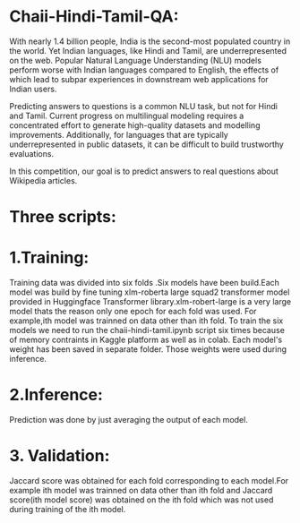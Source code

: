 # Chaii-Hindi-Tamil-QA:
With nearly 1.4 billion people, India is the second-most populated country in the world. Yet Indian languages, like Hindi and Tamil, are underrepresented on the web. Popular Natural Language Understanding (NLU) models perform worse with Indian languages compared to English, the effects of which lead to subpar experiences in downstream web applications for Indian users. 

Predicting answers to questions is a common NLU task, but not for Hindi and Tamil. Current progress on multilingual modeling requires a concentrated effort to generate high-quality datasets and modelling improvements. Additionally, for languages that are typically underrepresented in public datasets, it can be difficult to build trustworthy evaluations.

In this competition, our goal is to predict answers to real questions about Wikipedia articles.

# Three scripts:
# 1.Training:
Training data was divided into six folds .Six models have been build.Each model was build by fine tuning xlm-roberta large squad2 transformer model provided in Huggingface Transformer library.xlm-robert-large is a very large model thats the reason only one epoch for each fold was used.
For example,ith model was trainned on data other than ith fold.
To train the six models we need to run the chaii-hindi-tamil.ipynb script six times because of memory contraints in Kaggle platform as well as in colab.
Each model's weight has been saved in separate folder. Those weights were used during inference.

# 2.Inference:
Prediction was done by just averaging the output of each model.

# 3. Validation:
Jaccard score was obtained for each fold corresponding to each model.For example ith model was trainned on data other than ith fold and Jaccard score(ith model score) was obtained on the ith fold which was not used during training of the ith model.



